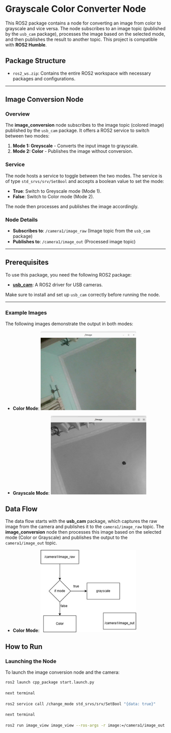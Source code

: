 # Grayscale Color Converter Node

This ROS2 package contains a node for converting an image from color to grayscale and vice versa. The node subscribes to an image topic (published by the `usb_cam` package), processes the image based on the selected mode, and then publishes the result to another topic. This project is compatible with **ROS2 Humble**.

## Package Structure

- `ros2_ws.zip`: Contains the entire ROS2 workspace with necessary packages and configurations.

---

## Image Conversion Node

### Overview
The **image_conversion** node subscribes to the image topic (colored image) published by the `usb_cam` package. It offers a ROS2 service to switch between two modes:

1. **Mode 1: Greyscale** - Converts the input image to grayscale.
2. **Mode 2: Color** - Publishes the image without conversion.

### Service

The node hosts a service to toggle between the two modes. The service is of type `std_srvs/srv/SetBool` and accepts a boolean value to set the mode:

- **True**: Switch to Greyscale mode (Mode 1).
- **False**: Switch to Color mode (Mode 2).

The node then processes and publishes the image accordingly.

### Node Details

- **Subscribes to**: `/camera1/image_raw` (Image topic from the `usb_cam` package)
- **Publishes to**: `/camera1/image_out` (Processed image topic)

---

## Prerequisites

To use this package, you need the following ROS2 package:

- [**usb_cam**](https://index.ros.org/p/usb_cam/): A ROS2 driver for USB cameras.

Make sure to install and set up `usb_cam` correctly before running the node.

---
### Example Images

The following images demonstrate the output in both modes:

- **Color Mode**:
  <img src="./color.png" width="300" alt="Color Image"/>

- **Grayscale Mode**:
  <img src="./gray.png" width="300" alt="Grayscale Image"/>


## Data Flow

The data flow starts with the **usb_cam** package, which captures the raw image from the camera and publishes it to the `camera1/image_raw` topic. The **image_conversion** node then processes this image based on the selected mode (Color or Grayscale) and publishes the output to the `camera1/image_out` topic.

- **Color Mode**:
  <img src="./tree.jpeg" width="300" alt="Data Flow Diagram"/>

  
## How to Run

### Launching the Node

To launch the image conversion node and the camera:

```bash
ros2 launch cpp_package start.launch.py

next terminal

ros2 service call /change_mode std_srvs/srv/SetBool "{data: true}"

next terminal

ros2 run image_view image_view --ros-args -r image:=/camera1/image_out











